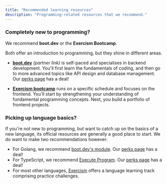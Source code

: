 ```yaml
---
title: "Recommended learning resources"
description: "Programming-related resources that we recommend."
---
```


### Completely new to programming?

We recommend **boot.dev** or the **Exercism Bootcamp**.

Both offer an introduction to programming, but they shine in different areas.

* **[boot.dev](https://www.boot.dev/?promo=CODECRAFTERS)** _(partner link)_ is self-paced and specialises in backend development. 
You'll first learn the fundamentals of coding, and then go to more advanced topics like API design and database management. 
Our [perks page](https://codecrafters.io/perks) has a deal!


* **[Exercism bootcamp](https://bootcamp.exercism.org)** runs on a specific schedule and focuses on the frontend. 
You'll start by strengthening your understanding of fundamental programming concepts. Next, you build a portfolio of frontend projects.

### Picking up language basics?

If you're not new to programming, but want to catch up on the basics of a new language, 
its official resources are generally a good place to start. We do want to make two recommendations however:
* For Golang, we recommend [boot.dev's module](https://www.boot.dev/courses/learn-golang). 
Our [perks page](https://codecrafters.io/perks) has a deal!
* For TypeScript, we recommend [Execute Program](https://www.executeprogram.com/courses/typescript-basics). Our [perks page](https://codecrafters.io/perks) has a deal!
* For most other languages, [Exercism](https://exercism.org/) offers a language learning track comprising practice challenges.

 









